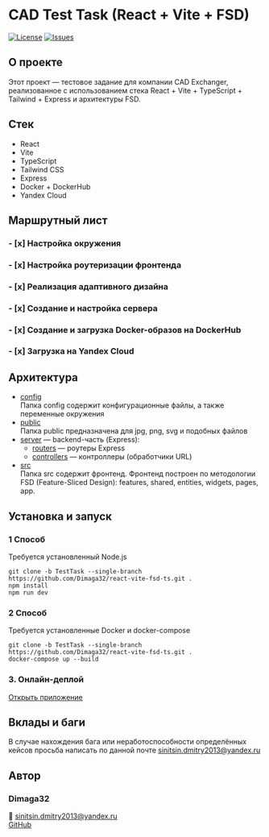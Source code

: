 # CAD Test Task (React + Vite + FSD)

[![License](https://img.shields.io/github/license/Dimaga32/react-vite-fsd-ts.svg)](https://github.com/Dimaga32/react-vite-fsd-ts/blob/main/LICENSE)
[![Issues](https://img.shields.io/github/issues/Dimaga32/react-vite-fsd-ts.svg)](https://github.com/Dimaga32/react-vite-fsd-ts/issues)

## О проекте

Этот проект — тестовое задание для компании CAD Exchanger,
реализованное с использованием стека
React + Vite + TypeScript + Tailwind + Express и архитектуры FSD.

## Стек

- React
- Vite
- TypeScript
- Tailwind CSS
- Express
- Docker + DockerHub
- Yandex Cloud

## Маршрутный лист

### - [x] Настройка окружения

### - [x] Настройка роутеризации фронтенда

### - [x] Реализация адаптивного дизайна

### - [x] Создание и настройка сервера

### - [x] Создание и загрузка Docker-образов на DockerHub

### - [x] Загрузка на Yandex Cloud

## Архитектура

- [config](./config)  
  Папка config содержит конфигурационные файлы, а также переменные окружения
- [public](./public)  
  Папка public предназначена для jpg, png, svg и подобных файлов
- [server](./server) — backend-часть (Express):
  - [routers](./server/routers) — роутеры Express
  - [controllers](./server/controllers) — контроллеры (обработчики URL)
- [src](./src)  
  Папка src содержит фронтенд. Фронтенд построен по методологии FSD (Feature-Sliced Design): features, shared, entities, widgets, pages, app.

## Установка и запуск

### 1 Способ

Требуется установленный Node.js

```
git clone -b TestTask --single-branch https://github.com/Dimaga32/react-vite-fsd-ts.git .
npm install
npm run dev
```

### 2 Способ

Требуется установленные Docker и docker-compose

```
git clone -b TestTask --single-branch https://github.com/Dimaga32/react-vite-fsd-ts.git .
docker-compose up --build
```

### 3. Онлайн-деплой

[Открыть приложение](https://your-deployed-url.com)

## Вклады и баги

В случае нахождения бага или неработоспособности определённых кейсов просьба написать по данной почте sinitsin.dmitry2013@yandex.ru

## Автор

### Dimaga32
📧 sinitsin.dmitry2013@yandex.ru  
[GitHub](https://github.com/Dimaga32)
